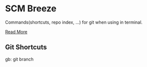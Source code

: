 # SCM Breeze

Commands(shortcuts, repo index, ...) for git when using in terminal.

[Read More](https://github.com/scmbreeze/scm_breeze)

## Git Shortcuts
gb: git branch



